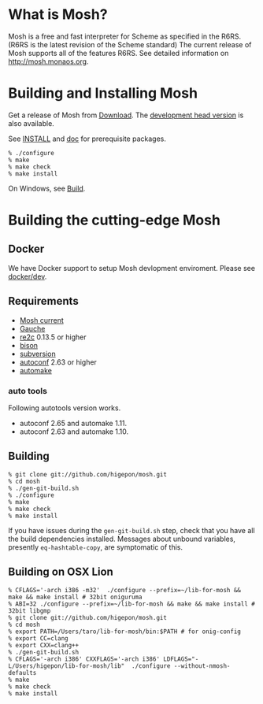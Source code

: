 # What is Mosh?
Mosh is a free and fast interpreter for Scheme as specified in the R6RS.(R6RS is the latest revision of the Scheme standard)
The current release of Mosh supports all of the features R6RS.
See detailed information on http://mosh.monaos.org.

# Building and Installing Mosh
Get a release of Mosh from [Download](http://code.google.com/p/mosh-scheme/downloads/list). The [development head version](http://storage.osdev.info/pub/mosh/mosh-current.tar.gz) is also available.

See [INSTALL](https://github.com/higepon/mosh/blob/master/INSTALL) and [doc](https://github.com/higepon/mosh/tree/master/doc) for prerequisite packages.

    % ./configure
    % make
    % make check
    % make install

On Windows, see [Build](http://mosh.monaos.org/files/doc/text/Download-txt.html).

# Building the cutting-edge Mosh
## Docker
We have Docker support to setup Mosh devlopment enviroment. Please see [docker/dev](https://github.com/higepon/mosh/tree/master/docker/dev).
## Requirements

- [Mosh current](http://storage.osdev.info/pub/mosh/mosh-current.tar.gz)
- [Gauche](http://practical-scheme.net/gauche/)
- [re2c](http://re2c.org/) 0.13.5 or higher
- [bison](http://www.gnu.org/software/bison/)
- [subversion](http://subversion.tigris.org/)
- [autoconf](http://www.gnu.org/software/autoconf/) 2.63 or higher
- [automake](http://www.gnu.org/software/automake/)

### auto tools
Following autotools version works.

- autoconf 2.65 and automake 1.11.
- autoconf 2.63 and automake 1.10.

## Building

    % git clone git://github.com/higepon/mosh.git
    % cd mosh
    % ./gen-git-build.sh
    % ./configure
    % make
    % make check
    % make install

If you have issues during the `gen-git-build.sh` step, check that you have all
the build dependencies installed.  Messages about unbound variables, presently
`eq-hashtable-copy`, are symptomatic of this.

## Building on OSX Lion

    % CFLAGS='-arch i386 -m32'  ./configure --prefix=~/lib-for-mosh && make && make install # 32bit oniguruma
    % ABI=32 ./configure --prefix=~/lib-for-mosh && make && make install # 32bit libgmp
    % git clone git://github.com/higepon/mosh.git
    % cd mosh
    % export PATH=/Users/taro/lib-for-mosh/bin:$PATH # for onig-config
    % export CC=clang
    % export CXX=clang++
    % ./gen-git-build.sh
    % CFLAGS='-arch i386' CXXFLAGS='-arch i386' LDFLAGS="-L/Users/higepon/lib-for-mosh/lib"  ./configure --without-nmosh-defaults
    % make
    % make check
    % make install
